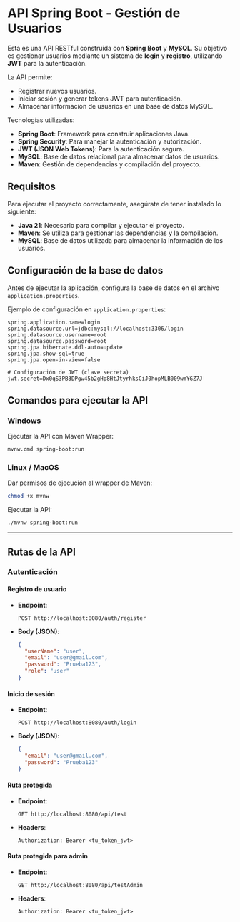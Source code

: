 # API Spring Boot - Gestión de Usuarios  

Esta es una API RESTful construida con **Spring Boot** y **MySQL**. Su objetivo es gestionar usuarios mediante un sistema de **login** y **registro**, utilizando **JWT** para la autenticación.  

La API permite:  
- Registrar nuevos usuarios.  
- Iniciar sesión y generar tokens JWT para autenticación.  
- Almacenar información de usuarios en una base de datos MySQL.  

Tecnologías utilizadas:  
- **Spring Boot**: Framework para construir aplicaciones Java.  
- **Spring Security**: Para manejar la autenticación y autorización.  
- **JWT (JSON Web Tokens)**: Para la autenticación segura.  
- **MySQL**: Base de datos relacional para almacenar datos de usuarios.  
- **Maven**: Gestión de dependencias y compilación del proyecto.  

## Requisitos  

Para ejecutar el proyecto correctamente, asegúrate de tener instalado lo siguiente:  

- **Java 21**: Necesario para compilar y ejecutar el proyecto.  
- **Maven**: Se utiliza para gestionar las dependencias y la compilación.  
- **MySQL**: Base de datos utilizada para almacenar la información de los usuarios.  

## Configuración de la base de datos  

Antes de ejecutar la aplicación, configura la base de datos en el archivo `application.properties`.  

Ejemplo de configuración en `application.properties`:  

```properties
spring.application.name=login
spring.datasource.url=jdbc:mysql://localhost:3306/login
spring.datasource.username=root
spring.datasource.password=root
spring.jpa.hibernate.ddl-auto=update
spring.jpa.show-sql=true
spring.jpa.open-in-view=false

# Configuración de JWT (clave secreta)
jwt.secret=Dx0qS3PB3DPgw45b2gHp8HtJtyrhksCiJ0hopMLB009wmYGZ7J
```

## Comandos para ejecutar la API  

### Windows  

Ejecutar la API con Maven Wrapper:  

```sh
mvnw.cmd spring-boot:run
```

### Linux / MacOS  

Dar permisos de ejecución al wrapper de Maven:  

```sh
chmod +x mvnw
```

Ejecutar la API:  

```sh
./mvnw spring-boot:run
```

---

## Rutas de la API  

### **Autenticación**  

#### **Registro de usuario**  

- **Endpoint**:  
  ```http
  POST http://localhost:8080/auth/register
  ```
- **Body (JSON)**:  
  ```json
  {
    "userName": "user",
    "email": "user@gmail.com",
    "password": "Prueba123",
    "role": "user"
  }
  ```

#### **Inicio de sesión**  

- **Endpoint**:  
  ```http
  POST http://localhost:8080/auth/login
  ```
- **Body (JSON)**:  
  ```json
  {
    "email": "user@gmail.com",
    "password": "Prueba123"
  }
  ```

#### **Ruta protegida**  

- **Endpoint**:  
  ```http
  GET http://localhost:8080/api/test
  ```
- **Headers**:  
  ```
  Authorization: Bearer <tu_token_jwt>
  ```

#### **Ruta protegida para admin**  

- **Endpoint**:  
  ```http
  GET http://localhost:8080/api/testAdmin
  ```
- **Headers**:  
  ```
  Authorization: Bearer <tu_token_jwt>
  ```